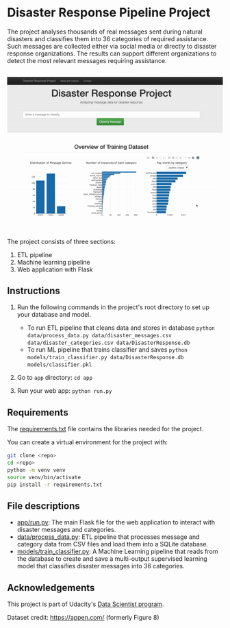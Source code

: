 # Disaster Response Pipeline Project
The project analyses thousands of real messages sent during natural disasters and classifies them into 36 categories of required assistance. Such messages are collected either via social media or directly to disaster response organizations. The results can support different organizations to detect the most relevant messages requiring assistance.

![project-demo](project-demo.gif)
---

The project consists of three sections:
1. ETL pipeline
2. Machine learning pipeline
3. Web application with Flask

## Instructions
1. Run the following commands in the project's root directory to set up your database and model.

    - To run ETL pipeline that cleans data and stores in database
        `python data/process_data.py data/disaster_messages.csv data/disaster_categories.csv data/DisasterResponse.db`
    - To run ML pipeline that trains classifier and saves
        `python models/train_classifier.py data/DisasterResponse.db models/classifier.pkl`

2. Go to `app` directory: `cd app`

3. Run your web app: `python run.py`

## Requirements
The [requirements.txt](./requirements.txt) file contains the libraries needed for the project.

You can create a virtual environment for the project with:
```bash
git clone <repo>
cd <repo>
python -m venv venv
source venv/bin/activate
pip install -r requirements.txt
```

## File descriptions

- [app/run.py](app/run): The main Flask file for the web application to interact with disaster messages and categories.
- [data/process_data.py](data/process_data.py): ETL pipeline that processes message and category data from CSV files and load them into a SQLite database.
- [models/train_classifier.py](models/train_classifier.py): A Machine Learning pipeline that reads from the database to create and save a multi-output supervised learning model that classifies disaster messages into 36 categories.


## Acknowledgements
This project is part of Udacity's [Data Scientist program](https://www.udacity.com/course/data-scientist-nanodegree--nd025).

Dataset credit:
    https://appen.com/ (formerly Figure 8)